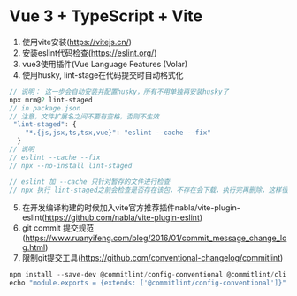 # Vue 3 + TypeScript + Vite

1. 使用vite安装(https://vitejs.cn/)
2. 安装eslint代码检查(https://eslint.org/)
3. vue3使用插件(Vue Language Features (Volar)
4. 使用husky, lint-stage在代码提交时自动格式化  
``` js
// 说明： 这一步会自动安装并配置husky，所有不用单独再安装husky了
npx mrm@2 lint-staged
// in package.json
// 注意，文件扩展名之间不要有空格，否则不生效
 "lint-staged": {
    "*.{js,jsx,ts,tsx,vue}": "eslint --cache --fix"
  } 
// 说明
// eslint --cache --fix
// npx --no-install lint-staged 

// eslint 加 --cache 只针对暂存的文件进行检查
// npx 执行 lint-staged之前会检查是否存在该包，不存在会下载，执行完再删除，这样很耗时，在确保安装的情况下，使用--no-install 命令可以越过安装流程
```
5. 在开发编译构建的时候加入vite官方推荐插件nabla/vite-plugin-eslint(https://github.com/nabla/vite-plugin-eslint)
6. git commit 提交规范(https://www.ruanyifeng.com/blog/2016/01/commit_message_change_log.html)
7. 限制git提交工具(https://github.com/conventional-changelog/commitlint)

``` js
npm install --save-dev @commitlint/config-conventional @commitlint/cli
echo "module.exports = {extends: ['@commitlint/config-conventional']}" > commitlint.config.js

```
